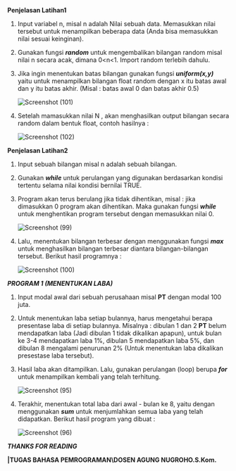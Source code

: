 **Penjelasan Latihan1**
1. Input variabel n, misal n adalah Nilai sebuah data. Memasukkan nilai tersebut untuk menampilkan beberapa data (Anda bisa memasukkan        nilai sesuai keinginan).
2. Gunakan fungsi ***random*** untuk mengembalikan bilangan random misal nilai n secara acak, dimana 0<n<1. Import random terlebih            dahulu.
3. Jika ingin menentukan batas bilangan gunakan fungsi ***uniform(x,y)*** yaitu untuk menampilkan bilangan float random dengan x itu          batas awal dan y itu batas akhir. (Misal : batas awal 0 dan batas akhir 0.5)
   
   ![Screenshot (101)](https://user-images.githubusercontent.com/57028453/68390838-b4e84880-0198-11ea-8a29-a1e15e03e479.png)
   
4. Setelah mamasukkan nilai N , akan menghasilkan output bilangan secara random dalam bentuk float, contoh hasilnya :
   
   ![Screenshot (102)](https://user-images.githubusercontent.com/57028453/68390839-b4e84880-0198-11ea-89ae-e4a9b2dafbb3.png)


**Penjelasan Latihan2**
1. Input sebuah bilangan misal n adalah sebuah bilangan.
2. Gunakan ***while*** untuk perulangan yang digunakan berdasarkan kondisi tertentu selama nilai kondisi bernilai TRUE.
3. Program akan terus berulang jika tidak dihentikan, misal : jika dimasukkan 0 program akan dihentikan. Maka gunakan fungsi ***while***      untuk menghentikan program tersebut dengan memasukkan nilai 0.

   ![Screenshot (99)](https://user-images.githubusercontent.com/57028453/68390835-b44fb200-0198-11ea-8153-ed93bc1779df.png)

4. Lalu, menentukan bilangan terbesar dengan menggunakan fungsi ***max*** untuk menghasilkan bilangan terbesar diantara bilangan-bilangan    tersebut. Berikut hasil programnya :

   ![Screenshot (100)](https://user-images.githubusercontent.com/57028453/68390836-b44fb200-0198-11ea-8862-5d1d2b4db983.png)


***PROGRAM 1 (MENENTUKAN LABA)***
1. Input modal awal dari sebuah perusahaan misal **PT** dengan modal 100 juta.
2. Untuk menentukan laba setiap bulannya, harus mengetahui berapa presentase laba di setiap bulannya. Misalnya : dibulan 1 dan 2 **PT**    belum mendapatkan laba (Jadi dibulan 1 tidak dikalikan apapun), untuk bulan ke 3-4 mendapatkan laba 1%, dibulan 5 mendapatkan laba      5%, dan dibulan 8 mengalami penurunan 2% (Untuk menentukan laba dikalikan presestase laba tersebut). 
3. Hasil laba akan ditampilkan. Lalu, gunakan perulangan (loop) berupa ***for*** untuk menampilkan kembali yang telah terhitung.

   ![Screenshot (95)](https://user-images.githubusercontent.com/57028453/68390831-b3b71b80-0198-11ea-8ad1-904f445a78b8.png)

4. Terakhir, menentukan total laba dari awal - bulan ke 8, yaitu dengan menggunakan ***sum*** untuk menjumlahkan semua laba yang telah      didapatkan. Berikut hasil program yang dibuat : 

   ![Screenshot (96)](https://user-images.githubusercontent.com/57028453/68390834-b3b71b80-0198-11ea-9a1d-6ff00da452bd.png)
   
   
   
***THANKS FOR READING***

**|TUGAS BAHASA PEMROGRAMAN\\DOSEN AGUNG NUGROHO.S.Kom.**
